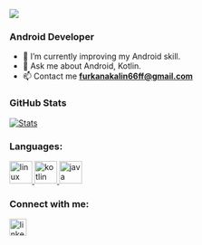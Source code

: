 ![](https://user-images.githubusercontent.com/80040232/128699548-85060577-6051-4af3-aef6-14fb4bce8921.png)

<h3> Android Developer </h3>

- 🔭 I’m currently improving my Android skill.
- 💬 Ask me about Android, Kotlin.
- 📫 Contact me **furkanakalin66ff@gmail.com**


<h3> GitHub Stats </h3>

[![Stats](https://github-readme-stats.vercel.app/api?username=furkanakak&show_icons=true&count_private=true&layout=compact&theme=dark)](#)

<h3 align="left">Languages:</h3>
<p align="left">
  <a href="https://developer.android.com/" target="_blank"> 
    <img src="https://www.svgrepo.com/show/303175/android-logo.svg" 
         alt="linux" width="40" height="40"
    /> 
  </a>
  
  <a href="https://kotlinlang.org/" target="_blank">
    <img
      src="https://www.logo.wine/a/logo/Kotlin_(programming_language)/Kotlin_(programming_language)-Logo.wine.svg"
      alt="kotlin"
      width="40"
      height="40"
    /> </a
  >
  <a href="https://www.java.com/tr/" target="_blank">
    <img
      src="https://www.vectorlogo.zone/logos/java/java-icon.svg"
      alt="java"
      width="40"
      height="40"
    /> </a
  >

</p>



<h3 align="left">Connect with me:</h3>
<p align="left">
  <a href="https://www.linkedin.com/in/furkan-akalin/" target="blank"
    ><img
      align="center"
      src="https://velanovascular.com/wp-content/uploads/2020/06/LinkedIn.png"
      alt="linkedin"
      height="30"
      width="30"
  /></a>
</p>
